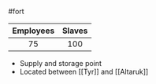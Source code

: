 #fort 

| Employees | Slaves |
| :-: | :-: |
| 75 | 100 |

- Supply and storage point
- Located between [[Tyr]] and [[Altaruk]]